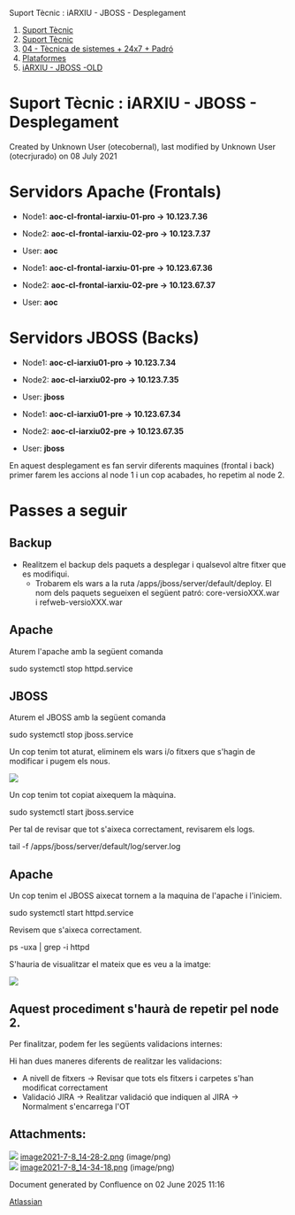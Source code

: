Suport Tècnic : iARXIU - JBOSS - Desplegament  

1.  [Suport Tècnic](index.html)
2.  [Suport Tècnic](13893782.html)
3.  [04 - Tècnica de sistemes + 24x7 + Padró](26313202.html)
4.  [Plataformes](Plataformes_41520520.html)
5.  [iARXIU - JBOSS -OLD](iARXIU---JBOSS--OLD_41520752.html)

Suport Tècnic : iARXIU - JBOSS - Desplegament
=============================================

Created by Unknown User (otecobernal), last modified by Unknown User (otecrjurado) on 08 July 2021

Servidors Apache (Frontals)
===========================

*   Node1: **aoc-cl-frontal-iarxiu-01-pro → 10.123.7.36**
    
*   Node2: **aoc-cl-frontal-iarxiu-02-pro → 10.123.7.37**
*   User: **aoc**

*   Node1: **aoc-cl-frontal-iarxiu-01-pre → 10.123.67.36**
    
*   Node2: **aoc-cl-frontal-iarxiu-02-pre → 10.123.67.37**
*   User: **aoc**

Servidors JBOSS (Backs)
=======================

*   Node1: **aoc-cl-iarxiu01-pro → 10.123.7.34**
    
*   Node2: **aoc-cl-iarxiu02-pro → 10.123.7.35**
*   User: **jboss**

*   Node1: **aoc-cl-iarxiu01-pre → 10.123.67.34**
    
*   Node2: **aoc-cl-iarxiu02-pre → 10.123.67.35**
*   User: **jboss**

En aquest desplegament es fan servir diferents maquines (frontal i back) primer farem les accions al node 1 i un cop acabades, ho repetim al node 2.

Passes a seguir
===============

Backup
------

*   Realitzem el backup dels paquets a desplegar i qualsevol altre fitxer que es modifiqui.
    *   Trobarem els wars a la ruta /apps/jboss/server/default/deploy. El nom dels paquets segueixen el següent patró: core-versioXXX.war i refweb-versioXXX.war

Apache
------

Aturem l'apache amb la següent comanda

sudo systemctl stop httpd.service

JBOSS
-----

Aturem el JBOSS amb la següent comanda

sudo systemctl stop jboss.service

Un cop tenim tot aturat, eliminem els wars i/o fitxers que s'hagin de modificar i pugem els nous.

![](attachments/41520754/41523790.png)

Un cop tenim tot copiat aixequem la màquina.

sudo systemctl start jboss.service

Per tal de revisar que tot s'aixeca correctament, revisarem els logs.

tail -f /apps/jboss/server/default/log/server.log

Apache
------

Un cop tenim el JBOSS aixecat tornem a la maquina de l'apache i l'iniciem.

sudo systemctl start httpd.service

Revisem que s'aixeca correctament.

ps -uxa | grep -i httpd

S'hauria de visualitzar el mateix que es veu a la imatge:

![](attachments/41520754/41523791.png)

Aquest procediment s'haurà de repetir pel node 2.
-------------------------------------------------

Per finalitzar, podem fer les següents validacions internes:

Hi han dues maneres diferents de realitzar les validacions:

*   A nivell de fitxers → Revisar que tots els fitxers i carpetes s'han modificat correctament
*   Validació JIRA → Realitzar validació que indiquen al JIRA →  Normalment s'encarrega l'OT

  

  

Attachments:
------------

![](images/icons/bullet_blue.gif) [image2021-7-8\_14-28-2.png](attachments/41520754/41523790.png) (image/png)  
![](images/icons/bullet_blue.gif) [image2021-7-8\_14-34-18.png](attachments/41520754/41523791.png) (image/png)  

Document generated by Confluence on 02 June 2025 11:16

[Atlassian](http://www.atlassian.com/)